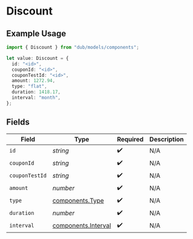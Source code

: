 # Discount

## Example Usage

```typescript
import { Discount } from "dub/models/components";

let value: Discount = {
  id: "<id>",
  couponId: "<id>",
  couponTestId: "<id>",
  amount: 1272.94,
  type: "flat",
  duration: 1418.17,
  interval: "month",
};
```

## Fields

| Field                                                      | Type                                                       | Required                                                   | Description                                                |
| ---------------------------------------------------------- | ---------------------------------------------------------- | ---------------------------------------------------------- | ---------------------------------------------------------- |
| `id`                                                       | *string*                                                   | :heavy_check_mark:                                         | N/A                                                        |
| `couponId`                                                 | *string*                                                   | :heavy_check_mark:                                         | N/A                                                        |
| `couponTestId`                                             | *string*                                                   | :heavy_check_mark:                                         | N/A                                                        |
| `amount`                                                   | *number*                                                   | :heavy_check_mark:                                         | N/A                                                        |
| `type`                                                     | [components.Type](../../models/components/type.md)         | :heavy_check_mark:                                         | N/A                                                        |
| `duration`                                                 | *number*                                                   | :heavy_check_mark:                                         | N/A                                                        |
| `interval`                                                 | [components.Interval](../../models/components/interval.md) | :heavy_check_mark:                                         | N/A                                                        |